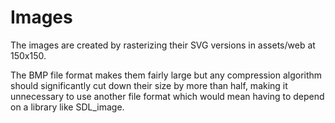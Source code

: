 # Images

The images are created by rasterizing their SVG versions in assets/web at
150x150.

The BMP file format makes them fairly large but any compression algorithm should
significantly cut down their size by more than half, making it unnecessary to
use another file format which would mean having to depend on a library like
SDL_image.
